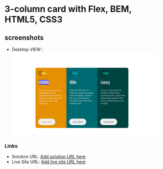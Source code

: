 # 3-column card with Flex, BEM, HTML5, CSS3

## screenshots
- Desktop VIEW : ![](./images/desktop.png)

### Links

- Solution URL: [Add solution URL here](https://your-solution-url.com)
- Live Site URL: [Add live site URL here](https://your-live-site-url.com)
